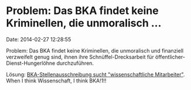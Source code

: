Problem: Das BKA findet keine Kriminellen, die unmoralisch \...
===============================================================

Date: 2014-02-27 12:28:55

Problem: Das BKA findet keine Kriminellen, die unmoralisch und
finanziell verzweifelt genug sind, ihnen ihre Schnüffel-Drecksarbeit für
öffentlicher-Dienst-Hungerlöhne durchzuführen.

Lösung: [BKA-Stellenausschreibung sucht \"wissenschaftliche
Mitarbeiter\"](http://www.stepstone.de/m/?event=OfferView&id=2793329).
When I think Wissenschaft, I think BKA!1!!
